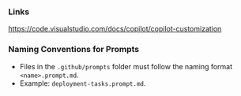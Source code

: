 ### Links

https://code.visualstudio.com/docs/copilot/copilot-customization

### Naming Conventions for Prompts
- Files in the `.github/prompts` folder must follow the naming format `<name>.prompt.md`.
- Example: `deployment-tasks.prompt.md`.